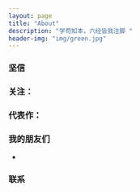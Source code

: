 ```yaml
---
layout: page
title: "About"
description: "学苟知本，六经皆我注脚 "
header-img: "img/green.jpg"
---
```



<center>

</center>



### 坚信





### 关注：





### 代表作：


### 我的朋友们

-
### 联系



<center>
</center>